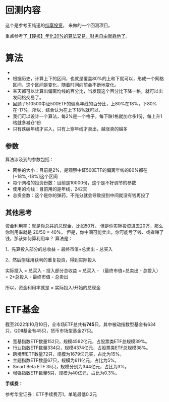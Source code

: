 # 回测内容
这个是参考王纯迅的[纯享投资](https://www.bilibili.com/video/BV1rz4y1k77Y)，
来做的一个回测项目。

重点参考了[【硬核】年化20%的算法交易，财务自由就靠他了](https://www.bilibili.com/video/BV1d5411P7Lt)。

# 算法
- 
- 根据历史，计算上下的区间，也就是覆盖80%的上和下就可以，形成一个网格区间，这个区间是变化，随着时间向前会不断地变化。
- 某天都可以计算出偏离均线的百分比，当发现这个百分比下降一格，就可以出发网格交易了。
- 回顾了510500中证500ETF的偏离年线的百分比，上80%在18%，下80%在-17%，所以，综合认为在上下18%就可以，
- 我们可以设计一个算法，每2%是一个格子，每下跌1格就加仓多1份，每上升1格就多减仓1份
- 只有跌破年线才买入，只有上穿年线才卖出，越涨卖的越多

## 参数

算法涉及到的参数包括：
- 网格的大小：目前是2%，是观察中证500ETF的偏离年线的80%都在[+18%,-18%]这个区间
- 每个网格的投资份数：目前是10000份，这个是不好调节的参数
- 使用的均线：目前用的是年线，242天
- 总资金数：这个是你的弹药，不充分就会导致投到中间就没有钱再投了

## 其他思考

资金利用率：就是你总共的总现金，比如50万，
但是你实际投资进去20万，那么你利用率就是 20/50 = 40%，
但是，你中间可能卖出，你可能亏了钱、或者赚了钱，那该如何算利用率？
算法是：

1、先算投入部分的总收益 = 最终市值+总卖出 - 总买入

2、然后刨除用获利的重复投资，得到实际投入

实际投入 = 总买入 - 投入部分总收益 = 总买入 - （最终市值+总卖出 - 总投入）
= 2*总投入 -  最终市值 - 总卖出

所以，资金利用率就是 = 实际投入/开始的总现金

# ETF基金

截至2022年10月10日，全市场ETF总共有**745**只，其中被动指数型基金有634只，QDII基金有45只，货币市场型基金27只。

- 宽基指数ETF数量152只，规模4562亿元，占股票类ETF总规模39%。
- 行业指数ETF数量334只，规模4374亿元，占股票类ETF总规模38%。
- 跨境型ETF数量72只，规模为1679亿元买，占比为15%。
- 主题指数ETF数量67只，规模为611亿元，占比为5%。
- Smart Beta ETF 35只，规模分别为344亿元，占比为3%。
- 增强指数ETF数量5只，规模为40亿元，占比为0.3%。

**手续费：**

参考华宝证券：ETF手续费万1，单笔最低0.2元
